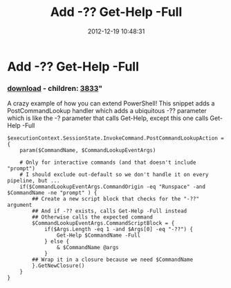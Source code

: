 ﻿---
pid:            3832
parent:         0
children:       3833
poster:         Joel Bennett
title:          Add -?? Get-Help -Full
date:           2012-12-19 10:48:31
format:         posh
---

# Add -?? Get-Help -Full

### [download](3832.ps1) - children: [3833](3833.md)"

A crazy example of how you can extend PowerShell! This snippet adds a PostCommandLookup handler which adds a ubiquitous -?? parameter which is like the -? parameter that calls Get-Help, except this one calls Get-Help -Full

```posh
$executionContext.SessionState.InvokeCommand.PostCommandLookupAction = {
    param($CommandName, $CommandLookupEventArgs)

    # Only for interactive commands (and that doesn't include "prompt")
    # I should exclude out-default so we don't handle it on every pipeline, but ...
    if($CommandLookupEventArgs.CommandOrigin -eq "Runspace" -and $CommandName -ne "prompt" ) {
        ## Create a new script block that checks for the "-??" argument 
        ## And if -?? exists, calls Get-Help -Full instead
        ## Otherwise calls the expected command
        $CommandLookupEventArgs.CommandScriptBlock = {
            if($Args.Length -eq 1 -and $Args[0] -eq "-??") {
                Get-Help $CommandName -Full
            } else {
                & $CommandName @args
            }
        ## Wrap it in a closure because we need $CommandName
        }.GetNewClosure()
    }
}
```
